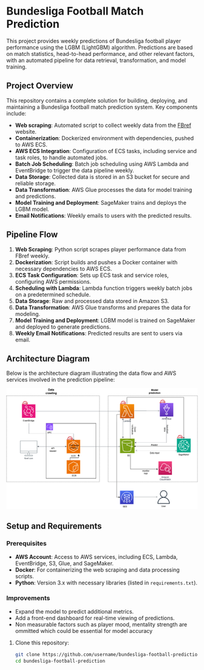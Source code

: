 # Bundesliga Football Match Prediction

This project provides weekly predictions of Bundesliga football player performance using the LGBM (LightGBM) algorithm. Predictions are based on match statistics, head-to-head performance, and other relevant factors, with an automated pipeline for data retrieval, transformation, and model training.

## Project Overview

This repository contains a complete solution for building, deploying, and maintaining a Bundesliga football match prediction system. Key components include:

- **Web scraping**: Automated script to collect weekly data from the [FBref](https://fbref.com) website.
- **Containerization**: Dockerized environment with dependencies, pushed to AWS ECS.
- **AWS ECS Integration**: Configuration of ECS tasks, including service and task roles, to handle automated jobs.
- **Batch Job Scheduling**: Batch job scheduling using AWS Lambda and EventBridge to trigger the data pipeline weekly.
- **Data Storage**: Collected data is stored in an S3 bucket for secure and reliable storage.
- **Data Transformation**: AWS Glue processes the data for model training and predictions.
- **Model Training and Deployment**: SageMaker trains and deploys the LGBM model.
- **Email Notifications**: Weekly emails to users with the predicted results.

## Pipeline Flow

1. **Web Scraping**: Python script scrapes player performance data from FBref weekly.
2. **Dockerization**: Script builds and pushes a Docker container with necessary dependencies to AWS ECS.
3. **ECS Task Configuration**: Sets up ECS task and service roles, configuring AWS permissions.
4. **Scheduling with Lambda**: Lambda function triggers weekly batch jobs on a predetermined schedule.
5. **Data Storage**: Raw and processed data stored in Amazon S3.
6. **Data Transformation**: AWS Glue transforms and prepares the data for modeling.
7. **Model Training and Deployment**: LGBM model is trained on SageMaker and deployed to generate predictions.
8. **Weekly Email Notifications**: Predicted results are sent to users via email.

## Architecture Diagram

Below is the architecture diagram illustrating the data flow and AWS services involved in the prediction pipeline:

![AWS Bundesliga Match Prediction Architecture](./AWS%20Bundesliga%20Match%20Prediction%20Diagram.drawio.png)

## Setup and Requirements

### Prerequisites
- **AWS Account**: Access to AWS services, including ECS, Lambda, EventBridge, S3, Glue, and SageMaker.
- **Docker**: For containerizing the web scraping and data processing scripts.
- **Python**: Version 3.x with necessary libraries (listed in `requirements.txt`).

### Improvements
- Expand the model to predict additional metrics.
- Add a front-end dashboard for real-time viewing of predictions.
- Non measurable factors such as player mood, mentality strength are ommitted which could be essential for model accuracy 

1. Clone this repository:
   ```bash
   git clone https://github.com/username/bundesliga-football-prediction.git
   cd bundesliga-football-prediction

